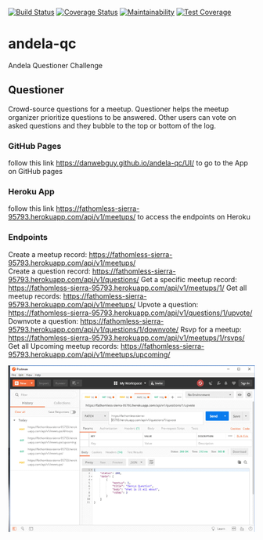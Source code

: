 [![Build Status](https://travis-ci.org/danwebguy/andela-qc.svg?branch=master)](https://travis-ci.org/danwebguy/andela-qc) [![Coverage Status](https://coveralls.io/repos/github/danwebguy/andela-qc/badge.svg?branch=master)](https://coveralls.io/github/danwebguy/andela-qc?branch=master) [![Maintainability](https://api.codeclimate.com/v1/badges/175125aed77cf978273e/maintainability)](https://codeclimate.com/github/danwebguy/andela-qc/maintainability) [![Test Coverage](https://api.codeclimate.com/v1/badges/175125aed77cf978273e/test_coverage)](https://codeclimate.com/github/danwebguy/andela-qc/test_coverage)

# andela-qc
Andela Questioner Challenge

## Questioner
Crowd-source questions for a meetup. Questioner helps the meetup organizer prioritize
questions to be answered. Other users can vote on asked questions and they bubble to the top
or bottom of the log.

### GitHub Pages
follow this link https://danwebguy.github.io/andela-qc/UI/ to go to the App on GitHub pages

### Heroku App
follow this link https://fathomless-sierra-95793.herokuapp.com/api/v1/meetups/ to access the endpoints on Heroku

### Endpoints
Create a meetup record: https://fathomless-sierra-95793.herokuapp.com/api/v1/meetups/ <br>
Create a question record: https://fathomless-sierra-95793.herokuapp.com/api/v1/questions/
Get a specific meetup record: https://fathomless-sierra-95793.herokuapp.com/api/v1/meetups/1/
Get all meetup records: https://fathomless-sierra-95793.herokuapp.com/api/v1/meetups/
Upvote a question: https://fathomless-sierra-95793.herokuapp.com/api/v1/questions/1/upvote/
Downvote a question: https://fathomless-sierra-95793.herokuapp.com/api/v1/questions/1/downvote/
Rsvp for a meetup: https://fathomless-sierra-95793.herokuapp.com/api/v1/meetups/1/rsvps/
Get all Upcoming meetup records: https://fathomless-sierra-95793.herokuapp.com/api/v1/meetups/upcoming/

![Endpoints](https://raw.githubusercontent.com/danwebguy/andela-qc/master/UI/img/endpoint.gif)
